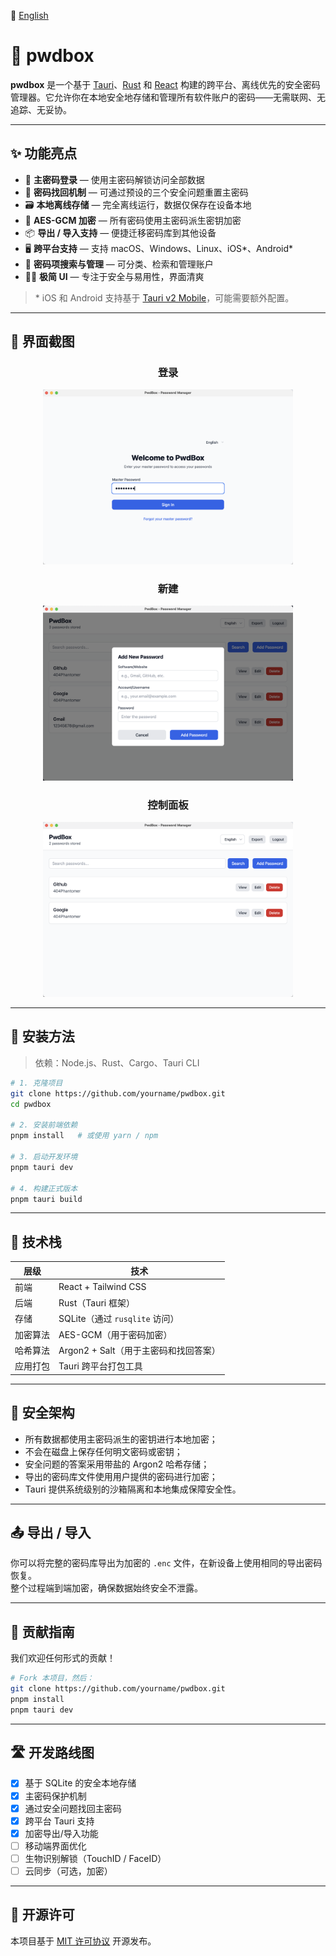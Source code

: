 📗 [English](./README.md)

# 🔐 pwdbox

**pwdbox** 是一个基于 [Tauri](https://tauri.app/)、[Rust](https://www.rust-lang.org/) 和 [React](https://react.dev/) 构建的跨平台、离线优先的安全密码管理器。它允许你在本地安全地存储和管理所有软件账户的密码——无需联网、无追踪、无妥协。

---
## ✨ 功能亮点

- 🔑 **主密码登录** — 使用主密码解锁访问全部数据  
- 🧠 **密码找回机制** — 可通过预设的三个安全问题重置主密码  
- 🗃️ **本地离线存储** — 完全离线运行，数据仅保存在设备本地  
- 🔐 **AES-GCM 加密** — 所有密码使用主密码派生密钥加密  
- 📦 **导出 / 导入支持** — 便捷迁移密码库到其他设备  
- 🖥️ **跨平台支持** — 支持 macOS、Windows、Linux、iOS\*、Android\*  
- 🧩 **密码项搜索与管理** — 可分类、检索和管理账户  
- 🧘‍♀️ **极简 UI** — 专注于安全与易用性，界面清爽

> \* iOS 和 Android 支持基于 [Tauri v2 Mobile](https://tauri.app/v2/guides/platforms/mobile/)，可能需要额外配置。

---
## 📸 界面截图

<!-- 构建完成 UI 后替换下面图片路径 -->
<h3 align="center">登录</h3>
<p align="center">
  <img src="docs/screenshot-login.png" width="400" alt="Login Screen" />
</p>

<h3 align="center">新建</h3>
<p align="center">
  <img src="docs/screenshot-add.png" width="400" alt="Add Screen" />
</p>

<h3 align="center">控制面板</h3>
<p align="center">
  <img src="docs/screenshot-dashboard.png" width="400" alt="Dashboard" />
</p>


---
## 🔧 安装方法

> 依赖：Node.js、Rust、Cargo、Tauri CLI

```bash
# 1. 克隆项目
git clone https://github.com/yourname/pwdbox.git
cd pwdbox

# 2. 安装前端依赖
pnpm install   # 或使用 yarn / npm

# 3. 启动开发环境
pnpm tauri dev

# 4. 构建正式版本
pnpm tauri build
```

---
## 🧱 技术栈

| 层级       | 技术                                  |
|------------|---------------------------------------|
| 前端       | React + Tailwind CSS                  |
| 后端       | Rust（Tauri 框架）                    |
| 存储       | SQLite（通过 `rusqlite` 访问）        |
| 加密算法   | AES-GCM（用于密码加密）               |
| 哈希算法   | Argon2 + Salt（用于主密码和找回答案） |
| 应用打包   | Tauri 跨平台打包工具                  |

---
## 🔐 安全架构

- 所有数据都使用主密码派生的密钥进行本地加密；
- 不会在磁盘上保存任何明文密码或密钥；
- 安全问题的答案采用带盐的 Argon2 哈希存储；
- 导出的密码库文件使用用户提供的密码进行加密；
- Tauri 提供系统级别的沙箱隔离和本地集成保障安全性。

---

## 📤 导出 / 导入

你可以将完整的密码库导出为加密的 `.enc` 文件，在新设备上使用相同的导出密码恢复。  
整个过程端到端加密，确保数据始终安全不泄露。

---
## 🤝 贡献指南

我们欢迎任何形式的贡献！

```bash
# Fork 本项目，然后：
git clone https://github.com/yourname/pwdbox.git
pnpm install
pnpm tauri dev
```

---
## 🛣️ 开发路线图

- [x] 基于 SQLite 的安全本地存储  
- [x] 主密码保护机制  
- [x] 通过安全问题找回主密码  
- [x] 跨平台 Tauri 支持  
- [x] 加密导出/导入功能  
- [ ] 移动端界面优化  
- [ ] 生物识别解锁（TouchID / FaceID）  
- [ ] 云同步（可选，加密）

---
## 📄 开源许可

本项目基于 [MIT 许可协议](LICENSE) 开源发布。







